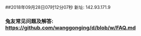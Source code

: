 ##2018年09月28日07时12分07秒 新址: 142.93.171.9
### 兔友常见问题及解答: https://github.com/wanggonging/d/blob/w/FAQ.md
